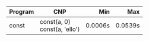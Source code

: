 Program | CNP | Min | Max
--- | --- | ---: | ---:
const | const(a, 0)<br/>const(a, 'ello') | 0.0006s | 0.0539s
